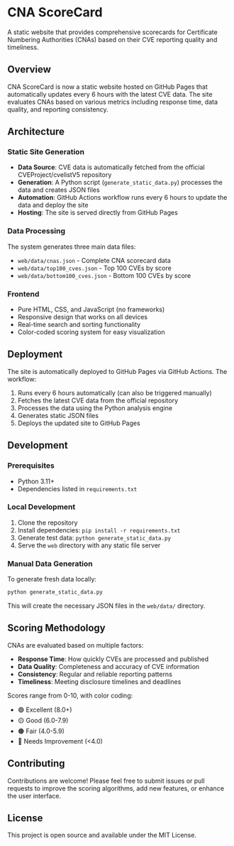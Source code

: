 # CNA ScoreCard

A static website that provides comprehensive scorecards for Certificate Numbering Authorities (CNAs) based on their CVE reporting quality and timeliness.

## Overview

CNA ScoreCard is now a static website hosted on GitHub Pages that automatically updates every 6 hours with the latest CVE data. The site evaluates CNAs based on various metrics including response time, data quality, and reporting consistency.

## Architecture

### Static Site Generation
- **Data Source**: CVE data is automatically fetched from the official CVEProject/cvelistV5 repository
- **Generation**: A Python script (`generate_static_data.py`) processes the data and creates JSON files
- **Automation**: GitHub Actions workflow runs every 6 hours to update the data and deploy the site
- **Hosting**: The site is served directly from GitHub Pages

### Data Processing
The system generates three main data files:
- `web/data/cnas.json` - Complete CNA scorecard data
- `web/data/top100_cves.json` - Top 100 CVEs by score
- `web/data/bottom100_cves.json` - Bottom 100 CVEs by score

### Frontend
- Pure HTML, CSS, and JavaScript (no frameworks)
- Responsive design that works on all devices
- Real-time search and sorting functionality
- Color-coded scoring system for easy visualization

## Deployment

The site is automatically deployed to GitHub Pages via GitHub Actions. The workflow:

1. Runs every 6 hours automatically (can also be triggered manually)
2. Fetches the latest CVE data from the official repository
3. Processes the data using the Python analysis engine
4. Generates static JSON files
5. Deploys the updated site to GitHub Pages

## Development

### Prerequisites
- Python 3.11+
- Dependencies listed in `requirements.txt`

### Local Development
1. Clone the repository
2. Install dependencies: `pip install -r requirements.txt`
3. Generate test data: `python generate_static_data.py`
4. Serve the `web` directory with any static file server

### Manual Data Generation
To generate fresh data locally:
```bash
python generate_static_data.py
```

This will create the necessary JSON files in the `web/data/` directory.

## Scoring Methodology

CNAs are evaluated based on multiple factors:
- **Response Time**: How quickly CVEs are processed and published
- **Data Quality**: Completeness and accuracy of CVE information
- **Consistency**: Regular and reliable reporting patterns
- **Timeliness**: Meeting disclosure timelines and deadlines

Scores range from 0-10, with color coding:
- 🟢 Excellent (8.0+)
- 🟡 Good (6.0-7.9)
- 🟠 Fair (4.0-5.9)
- 🔴 Needs Improvement (<4.0)

## Contributing

Contributions are welcome! Please feel free to submit issues or pull requests to improve the scoring algorithms, add new features, or enhance the user interface.

## License

This project is open source and available under the MIT License.